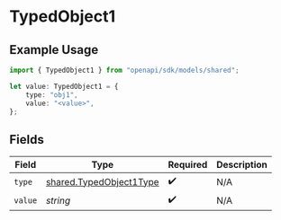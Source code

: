 # TypedObject1

## Example Usage

```typescript
import { TypedObject1 } from "openapi/sdk/models/shared";

let value: TypedObject1 = {
    type: "obj1",
    value: "<value>",
};
```

## Fields

| Field                                                                     | Type                                                                      | Required                                                                  | Description                                                               |
| ------------------------------------------------------------------------- | ------------------------------------------------------------------------- | ------------------------------------------------------------------------- | ------------------------------------------------------------------------- |
| `type`                                                                    | [shared.TypedObject1Type](../../../sdk/models/shared/typedobject1type.md) | :heavy_check_mark:                                                        | N/A                                                                       |
| `value`                                                                   | *string*                                                                  | :heavy_check_mark:                                                        | N/A                                                                       |